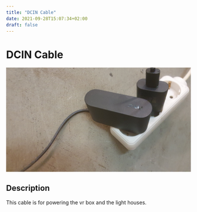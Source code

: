 ```yaml
---
title: "DCIN Cable"
date: 2021-09-28T15:07:34+02:00
draft: false
---
```


# DCIN Cable

![USB C to USB A Short](./img/dcin.jpg)

## Description

This cable is for powering the vr box and the light houses.
